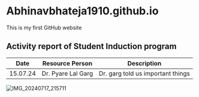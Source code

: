 # Abhinavbhateja1910.github.io
This is my first GitHub website 
## Activity report of Student Induction program ##
| Date | Resource Person | Description |
| ----------- | ----------- | ----------|
| 15.07.24 | Dr. Pyare Lal Garg | Dr. garg told us important things |

![IMG_20240717_215711](https://github.com/user-attachments/assets/79b2fc95-627c-4b75-bcb6-45737d7c4e34)
